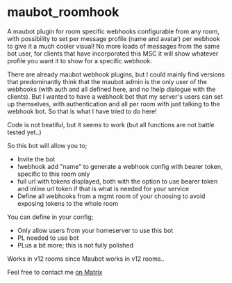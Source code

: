 # maubot_roomhook
A maubot plugin for room specific webhooks configurable from any room, with possibility to set per message profile (name and avatar) per webhook to give it a much cooler visual! No more loads of messages from the same bot user, for clients that have incorporated this MSC it will show whatever profile you want it to show for a specific webhook.

There are already maubot webhook plugins, but I could mainly find versions that predominantly think that the maubot admin is the only user of the webhooks (with auth and all defined here, and no !help dialogue with the clients). But I wanted to have a webhook bot that my server's users can set up themselves, with authentication and all per room with just talking to the webhook bot. So that is what I have tried to do here!

Code is not beatiful, but it seems to work (but all functions are not battle tested yet..)

So this bot will allow you to;
- Invite the bot
- !webhook add "name" to generate a webhook config with bearer token, specific to this room only
- full url with tokens displayed, both with the option to use bearer token and inline url token if that is what is needed for your service
- Define all webhooks from a mgmt room of your choosing to avoid exposing tokens to the whole room

You can define in your config;
- Only allow users from your homeserver to use this bot
- PL needed to use bot
- PLus a bit more; this is not fully polished

Works in v12 rooms since Maubot works in v12 rooms..

Feel free to contact me [on Matrix](https://matrix.to/#/#whatever:vibb.me)
